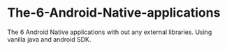 # The-6-Android-Native-applications
The 6 Android Native applications with out any external libraries. Using vanilla java and android SDK.
